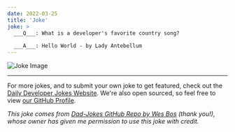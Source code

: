 ```yaml
---
date: 2022-03-25
title: 'Joke'
joke: >
  ___Q___: What is a developer's favorite country song?
  
  ___A___: Hello World - by Lady Antebellum
---
```



![Joke Image](https://private.xtrp.io/projects/DailyDeveloperJokes/public_image_server/images/5e1259a922f36.png)

---

For more jokes, and to submit your own joke to get featured, check out the [Daily Developer Jokes Website](https://dailydeveloperjokes.github.io/). We're also open sourced, so feel free to view [our GitHub Profile](https://github.com/dailydeveloperjokes).


_This joke comes from [Dad-Jokes GitHub Repo by Wes Bos](https://github.com/wesbos/dad-jokes) (thank you!), whose owner has given me permission to use this joke with credit._

<!--
Joke text:
**Q**: What is a developer's favorite country song?

**A**: Hello World - by Lady Antebellum
 -->


